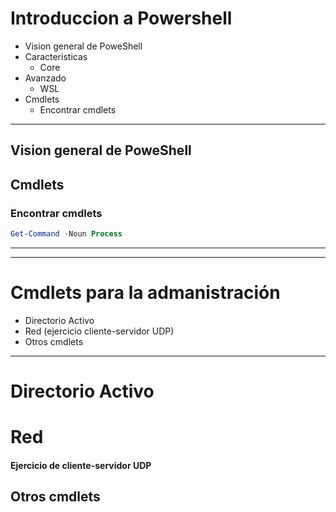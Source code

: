 # Introduccion a Powershell
- Vision general de PoweShell
- Caracteristicas
  - Core
- Avanzado
  - WSL
- Cmdlets
  - Encontrar cmdlets

---------------

## Vision general de PoweShell

## Cmdlets
### Encontrar cmdlets
```Powershell
Get-Command -Noun Process
```

------------------------------
------------------------------

# Cmdlets para la admanistración
- Directorio Activo
- Red (ejercicio cliente-servidor UDP)
- Otros cmdlets

------------------------------

# Directorio Activo

# Red

#### Ejercicio de cliente-servidor UDP

## Otros cmdlets
